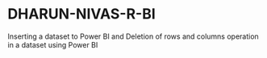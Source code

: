 # DHARUN-NIVAS-R-BI
Inserting a dataset to Power BI and Deletion of rows and columns operation in a dataset using Power BI

